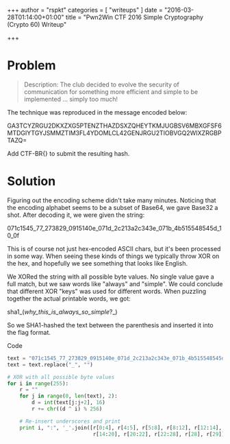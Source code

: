 +++
author = "rspkt"
categories = [ "writeups" ]
date = "2016-03-28T01:14:00+01:00"
title = "Pwn2Win CTF 2016 Simple Cryptography (Crypto 60) Writeup"

+++

# Problem

> Description: The club decided to evolve the security of communication for
something more efficient and simple to be implemented ... simply too much!

The technique was reproduced in the message encoded below:

GA3TCYZRGU2DKXZXG5PTENZTHAZDSXZQHEYTKMJUGBSV6MBXGFSF6MTDGIYTGYJSMMZTIM3FL4YDOMLCL42GENJRGU2TIOBVGQ2WIXZRGBPTAZQ=

Add CTF-BR{} to submit the resulting hash.

# Solution

Figuring out the encoding scheme didn't take many minutes. Noticing that the
encoding alphabet seems to be a subset of Base64, we gave Base32 a shot. After
decoding it, we were given the string:

   071c1545_77_273829_0915140e_071d_2c213a2c343e_071b_4b515548545d_10_0f

This is of course not just hex-encoded ASCII chars, but it's been processed in
some way. When seeing these kinds of things we typically throw XOR on the hex,
and hopefully we see something that looks like English.

We XORed the string with all possible byte values. No single value gave a full
match, but we saw words like "always" and "simple". We could conclude that
different XOR "keys" was used for different words. When puzzling together the
actual printable words, we got:

   sha1_(_why_this_is_always_so_simple_?_)

So we SHA1-hashed the text between the parenthesis and inserted it into the
flag format.


Code
~~~python
text = "071c1545_77_273829_0915140e_071d_2c213a2c343e_071b_4b515548545d_10_0f"
text = text.replace("_", "")

# XOR with all possible byte values
for i in range(255):
    r = ""
    for j in range(0, len(text), 2):
        d = int(text[j:j+2], 16)
        r += chr((d ^ i) % 256)

    # Re-insert underscores and print
    print i, ":", '_'.join([r[0:4], r[4:5], r[5:8], r[8:12], r[12:14],
                            r[14:20], r[20:22], r[22:28], r[28], r[29]])

~~~
